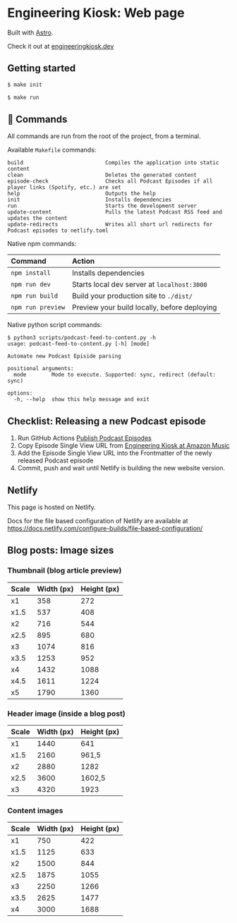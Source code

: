 # Engineering Kiosk: Web page

Built with [Astro](https://astro.build/). 

Check it out at [engineeringkiosk.dev](https://www.engineeringkiosk.dev/)

## Getting started

```sh
$ make init

$ make run
```

## 🧞 Commands

All commands are run from the root of the project, from a terminal.


Available `Makefile` commands:

```
build                          Compiles the application into static content
clean                          Deletes the generated content
episode-check                  Checks all Podcast Episodes if all player links (Spotify, etc.) are set
help                           Outputs the help
init                           Installs dependencies
run                            Starts the development server
update-content                 Pulls the latest Podcast RSS feed and updates the content
update-redirects               Writes all short url redirects for Podcast episodes to netlify.toml
```

Native npm commands:

| Command           | Action                                       |
|:----------------  |:-------------------------------------------- |
| `npm install`     | Installs dependencies                        |
| `npm run dev`     | Starts local dev server at `localhost:3000`  |
| `npm run build`   | Build your production site to `./dist/`      |
| `npm run preview` | Preview your build locally, before deploying |

Native python script commands:

```
$ python3 scripts/podcast-feed-to-content.py -h
usage: podcast-feed-to-content.py [-h] [mode]

Automate new Podcast Episide parsing

positional arguments:
  mode        Mode to execute. Supported: sync, redirect (default: sync)

options:
  -h, --help  show this help message and exit
```

## Checklist: Releasing a new Podcast episode

1. Run GitHub Actions [Publish Podcast Episodes](https://github.com/EngineeringKiosk/webpage/actions/workflows/publish-podcast-episodes.yml)
2. Copy Episode Single View URL from [Engineering Kiosk at Amazon Music](https://music.amazon.com/podcasts/c35a09fe-4116-4e04-8f68-77d61b112e46/engineering-kiosk)
3. Add the Episode Single View URL into the Frontmatter of the newly released Podcast episode
4. Commit, push and wait until Netlify is building the new website version.

## Netlify

This page is hosted on Netlify.

Docs for the file based configuration of Netlify are available at https://docs.netlify.com/configure-builds/file-based-configuration/

## Blog posts: Image sizes

### Thumbnail (blog article preview)

| Scale | Width (px) | Height (px) |
| ----- | ---------- | ----------- |
| x1    | 358        | 272         |
| x1.5  | 537        | 408         |
| x2    | 716        | 544         |
| x2.5  | 895        | 680         |
| x3    | 1074       | 816         |
| x3.5  | 1253       | 952         |
| x4    | 1432       | 1088        |
| x4.5  | 1611       | 1224        |
| x5    | 1790       | 1360        |

### Header image (inside a blog post)

| Scale | Width (px) | Height (px) |
| ----- | ---------- | ----------- |
| x1    | 1440       | 641         |
| x1.5  | 2160       | 961,5       |
| x2    | 2880       | 1282        |
| x2.5  | 3600       | 1602,5      |
| x3    | 4320       | 1923        |

### Content images

| Scale | Width (px) | Height (px) |
| ----- | ---------- | ----------- |
| x1    | 750        | 422         |
| x1.5  | 1125       | 633         |
| x2    | 1500       | 844         |
| x2.5  | 1875       | 1055        |
| x3    | 2250       | 1266        |
| x3.5  | 2625       | 1477        |
| x4    | 3000       | 1688        |